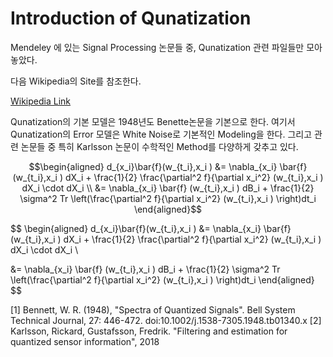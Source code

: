Introduction of Qunatization
====

Mendeley 에 있는 Signal Processing 논문들 중, Qunatization 관련 파일들만 모아놓았다.

다음 Wikipedia의 Site를 참조한다.

[Wikipedia Link](https://en.wikipedia.org/wiki/Quantization_(signal_processing)#cite_note-Bennett-4)

Qunatization의 기본 모델은 1948년도 Benette논문을 기본으로 한다.
여기서 Qunatization의 Error 모델은 White Noise로 기본적인 Modeling을 한다.
그리고 관련 논문들 중 특히 Karlsson 논문이 수학적인 Method를 다양하게 갖추고 있다.

```math
\begin{aligned}
d_{x_i}\bar{f}(w_{t_i},x_i )
&= \nabla_{x_i} \bar{f} (w_{t_i},x_i ) dX_i + \frac{1}{2} \frac{\partial^2 f}{\partial x_i^2} (w_{t_i},x_i ) dX_i \cdot dX_i \\

&= \nabla_{x_i} \bar{f} (w_{t_i},x_i ) dB_i + \frac{1}{2} \sigma^2 Tr \left(\frac{\partial^2 f}{\partial x_i^2} (w_{t_i},x_i ) \right)dt_i
\end{aligned}
```

$$
\begin{aligned}
d_{x_i}\bar{f}(w_{t_i},x_i )
&= \nabla_{x_i} \bar{f} (w_{t_i},x_i ) dX_i + \frac{1}{2} \frac{\partial^2 f}{\partial x_i^2} (w_{t_i},x_i ) dX_i \cdot dX_i \\

&= \nabla_{x_i} \bar{f} (w_{t_i},x_i ) dB_i + \frac{1}{2} \sigma^2 Tr \left(\frac{\partial^2 f}{\partial x_i^2} (w_{t_i},x_i ) \right)dt_i
\end{aligned}
$$

 


[1] Bennett, W. R. (1948), "Spectra of Quantized Signals". Bell System Technical Journal, 27: 446-472. doi:10.1002/j.1538-7305.1948.tb01340.x
[2] Karlsson, Rickard, Gustafsson, Fredrik. "Filtering and estimation for quantized sensor information", 2018 

